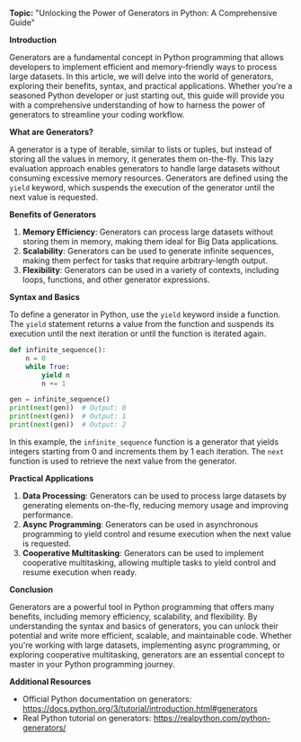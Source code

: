 **Topic:** "Unlocking the Power of Generators in Python: A Comprehensive Guide"

**Introduction**

Generators are a fundamental concept in Python programming that allows developers to implement efficient and memory-friendly ways to process large datasets. In this article, we will delve into the world of generators, exploring their benefits, syntax, and practical applications. Whether you're a seasoned Python developer or just starting out, this guide will provide you with a comprehensive understanding of how to harness the power of generators to streamline your coding workflow.

**What are Generators?**

A generator is a type of iterable, similar to lists or tuples, but instead of storing all the values in memory, it generates them on-the-fly. This lazy evaluation approach enables generators to handle large datasets without consuming excessive memory resources. Generators are defined using the `yield` keyword, which suspends the execution of the generator until the next value is requested.

**Benefits of Generators**

1. **Memory Efficiency**: Generators can process large datasets without storing them in memory, making them ideal for Big Data applications.
2. **Scalability**: Generators can be used to generate infinite sequences, making them perfect for tasks that require arbitrary-length output.
3. **Flexibility**: Generators can be used in a variety of contexts, including loops, functions, and other generator expressions.

**Syntax and Basics**

To define a generator in Python, use the `yield` keyword inside a function. The `yield` statement returns a value from the function and suspends its execution until the next iteration or until the function is iterated again.
```python
def infinite_sequence():
    n = 0
    while True:
        yield n
        n += 1

gen = infinite_sequence()
print(next(gen))  # Output: 0
print(next(gen))  # Output: 1
print(next(gen))  # Output: 2
```
In this example, the `infinite_sequence` function is a generator that yields integers starting from 0 and increments them by 1 each iteration. The `next` function is used to retrieve the next value from the generator.

**Practical Applications**

1. **Data Processing**: Generators can be used to process large datasets by generating elements on-the-fly, reducing memory usage and improving performance.
2. **Async Programming**: Generators can be used in asynchronous programming to yield control and resume execution when the next value is requested.
3. **Cooperative Multitasking**: Generators can be used to implement cooperative multitasking, allowing multiple tasks to yield control and resume execution when ready.

**Conclusion**

Generators are a powerful tool in Python programming that offers many benefits, including memory efficiency, scalability, and flexibility. By understanding the syntax and basics of generators, you can unlock their potential and write more efficient, scalable, and maintainable code. Whether you're working with large datasets, implementing async programming, or exploring cooperative multitasking, generators are an essential concept to master in your Python programming journey.

**Additional Resources**

* Official Python documentation on generators: <https://docs.python.org/3/tutorial/introduction.html#generators>
* Real Python tutorial on generators: <https://realpython.com/python-generators/>